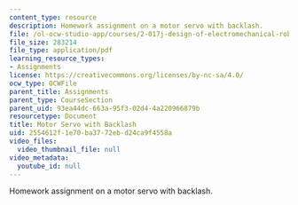 ```yaml
---
content_type: resource
description: Homework assignment on a motor servo with backlash.
file: /ol-ocw-studio-app/courses/2-017j-design-of-electromechanical-robotic-systems-fall-2009/2554612f1e70ba3772ebd24ca9f4558a_MIT2_017JF09_p32.pdf
file_size: 283214
file_type: application/pdf
learning_resource_types:
- Assignments
license: https://creativecommons.org/licenses/by-nc-sa/4.0/
ocw_type: OCWFile
parent_title: Assignments
parent_type: CourseSection
parent_uid: 93ea44dc-663a-95f3-02d4-4a220966879b
resourcetype: Document
title: Motor Servo with Backlash
uid: 2554612f-1e70-ba37-72eb-d24ca9f4558a
video_files:
  video_thumbnail_file: null
video_metadata:
  youtube_id: null
---
```

Homework assignment on a motor servo with backlash.